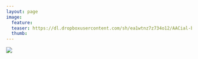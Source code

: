 ```yaml
---
layout: page
image:
  feature:
  teaser: https://dl.dropboxusercontent.com/sh/ea1wtnz7z734o12/AACial-bEYjitJc5daHneHq0a/mikin-kuvat/2/DSC09411-245px.jpg
  thumb:
---
```


[![](https://dl.dropboxusercontent.com/sh/ea1wtnz7z734o12/AAAA_jjgned_sMFG6mw7kNdPa/mikin-kuvat/2/DSC09411-800px.jpg)](https://dl.dropboxusercontent.com/sh/ea1wtnz7z734o12/AACobP-_W-mdmkNjR73PtQnRa/mikin-kuvat/2/DSC09411.jpg)
